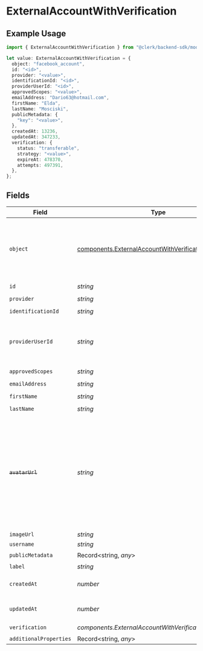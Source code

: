 # ExternalAccountWithVerification

## Example Usage

```typescript
import { ExternalAccountWithVerification } from "@clerk/backend-sdk/models/components";

let value: ExternalAccountWithVerification = {
  object: "facebook_account",
  id: "<id>",
  provider: "<value>",
  identificationId: "<id>",
  providerUserId: "<id>",
  approvedScopes: "<value>",
  emailAddress: "Dario63@hotmail.com",
  firstName: "Elda",
  lastName: "Mosciski",
  publicMetadata: {
    "key": "<value>",
  },
  createdAt: 13236,
  updatedAt: 347233,
  verification: {
    status: "transferable",
    strategy: "<value>",
    expireAt: 478370,
    attempts: 497391,
  },
};
```

## Fields

| Field                                                                                                                                                   | Type                                                                                                                                                    | Required                                                                                                                                                | Description                                                                                                                                             |
| ------------------------------------------------------------------------------------------------------------------------------------------------------- | ------------------------------------------------------------------------------------------------------------------------------------------------------- | ------------------------------------------------------------------------------------------------------------------------------------------------------- | ------------------------------------------------------------------------------------------------------------------------------------------------------- |
| `object`                                                                                                                                                | [components.ExternalAccountWithVerificationObject](../../models/components/externalaccountwithverificationobject.md)                                    | :heavy_check_mark:                                                                                                                                      | String representing the object's type. Objects of the same type share the same value.                                                                   |
| `id`                                                                                                                                                    | *string*                                                                                                                                                | :heavy_check_mark:                                                                                                                                      | N/A                                                                                                                                                     |
| `provider`                                                                                                                                              | *string*                                                                                                                                                | :heavy_check_mark:                                                                                                                                      | N/A                                                                                                                                                     |
| `identificationId`                                                                                                                                      | *string*                                                                                                                                                | :heavy_check_mark:                                                                                                                                      | N/A                                                                                                                                                     |
| `providerUserId`                                                                                                                                        | *string*                                                                                                                                                | :heavy_check_mark:                                                                                                                                      | The unique ID of the user in the external provider's system                                                                                             |
| `approvedScopes`                                                                                                                                        | *string*                                                                                                                                                | :heavy_check_mark:                                                                                                                                      | N/A                                                                                                                                                     |
| `emailAddress`                                                                                                                                          | *string*                                                                                                                                                | :heavy_check_mark:                                                                                                                                      | N/A                                                                                                                                                     |
| `firstName`                                                                                                                                             | *string*                                                                                                                                                | :heavy_check_mark:                                                                                                                                      | N/A                                                                                                                                                     |
| `lastName`                                                                                                                                              | *string*                                                                                                                                                | :heavy_check_mark:                                                                                                                                      | N/A                                                                                                                                                     |
| ~~`avatarUrl`~~                                                                                                                                         | *string*                                                                                                                                                | :heavy_minus_sign:                                                                                                                                      | : warning: ** DEPRECATED **: This will be removed in a future release, please migrate away from it as soon as possible.<br/><br/>Please use `image_url` instead |
| `imageUrl`                                                                                                                                              | *string*                                                                                                                                                | :heavy_minus_sign:                                                                                                                                      | N/A                                                                                                                                                     |
| `username`                                                                                                                                              | *string*                                                                                                                                                | :heavy_minus_sign:                                                                                                                                      | N/A                                                                                                                                                     |
| `publicMetadata`                                                                                                                                        | Record<string, *any*>                                                                                                                                   | :heavy_check_mark:                                                                                                                                      | N/A                                                                                                                                                     |
| `label`                                                                                                                                                 | *string*                                                                                                                                                | :heavy_minus_sign:                                                                                                                                      | N/A                                                                                                                                                     |
| `createdAt`                                                                                                                                             | *number*                                                                                                                                                | :heavy_check_mark:                                                                                                                                      | Unix timestamp of creation<br/>                                                                                                                         |
| `updatedAt`                                                                                                                                             | *number*                                                                                                                                                | :heavy_check_mark:                                                                                                                                      | Unix timestamp of creation<br/>                                                                                                                         |
| `verification`                                                                                                                                          | *components.ExternalAccountWithVerificationVerification*                                                                                                | :heavy_check_mark:                                                                                                                                      | N/A                                                                                                                                                     |
| `additionalProperties`                                                                                                                                  | Record<string, *any*>                                                                                                                                   | :heavy_minus_sign:                                                                                                                                      | N/A                                                                                                                                                     |